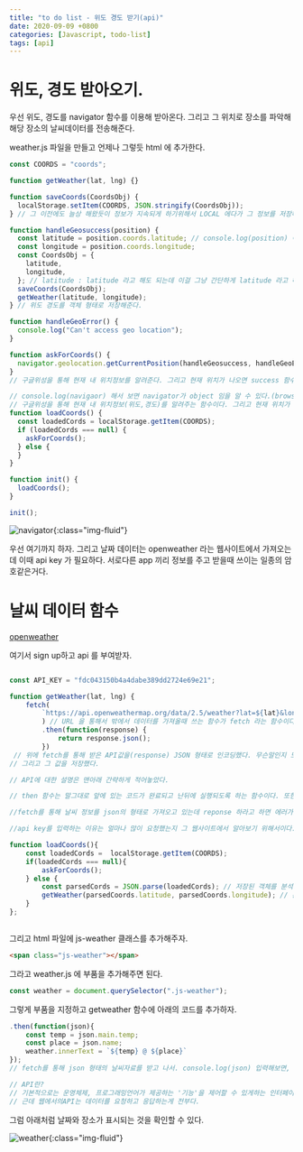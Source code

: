 ```yaml
---
title: "to do list - 위도 경도 받기(api)"
date: 2020-09-09 +0800
categories: [Javascript, todo-list]
tags: [api]
---
```


# 위도, 경도 받아오기.

우선 위도, 경도를 navigator 함수를 이용해 받아온다. 그리고 그 위치로 장소를 파악해 해당 장소의 날씨데이터를 전송해준다.

weather.js 파일을 만들고 언제나 그렇듯 html 에 추가한다.

```javascript
const COORDS = "coords";

function getWeather(lat, lng) {}

function saveCoords(CoordsObj) {
  localStorage.setItem(COORDS, JSON.stringify(CoordsObj));
} // 그 이전에도 늘상 해왔듯이 정보가 지속되게 하기위해서 LOCAL 에다가 그 정보를 저장해야한다. 따라서, COORDS KEY 에다가 인자를 value로 지정한다.

function handleGeosuccess(position) {
  const latitude = position.coords.latitude; // console.log(position) 이라고 해서 coords 밑에 child로 위도,경도가 있다는것을 확인했다.
  const longitude = position.coords.longitude;
  const CoordsObj = {
    latitude,
    longitude,
  }; // latitude : latitude 라고 해도 되는데 이걸 그냥 간단하게 latitude 라고 해도 됨.
  saveCoords(CoordsObj);
  getWeather(latitude, longitude);
} // 위도 경도를 객체 형태로 저장해준다.

function handleGeoError() {
  console.log("Can't access geo location");
}

function askForCoords() {
  navigator.geolocation.getCurrentPosition(handleGeosuccess, handleGeoError);
}
// 구글위성을 통해 현재 내 위치정보를 알려준다. 그리고 현재 위치가 나오면 success 함수로 아니면 error 함수로 가게끔 한다.

// console.log(navigaor) 해서 보면 navigator가 object 임을 알 수 있다.(browser에 대한 정보를 알려주는 객체) navigator안에 또 다시 object가 있고 function도 있다. 이 중에 geolocation이란 object가 있는데 안에 들어가보면 getCurrentposition이란 함수가 있다. <아래 스샷 확인>
// 구글위성을 통해 현재 내 위치정보(위도,경도)를 알려주는 함수이다. 그리고 현재 위치가 나오면 success 함수로 아니면 error 함수로 가게끔 한다.
function loadCoords() {
  const loadedCords = localStorage.getItem(COORDS);
  if (loadedCords === null) {
    askForCoords();
  } else {
  }
}

function init() {
  loadCoords();
}

init();
```

![navigator](https://yeonghunko.github.io/assets/img/vanila/navigator.png){:class="img-fluid"}

우선 여기까지 하자. 그리고 날짜 데이터는 openweather 라는 웹사이트에서 가져오는데 이때 api key 가 필요하다. 서로다른 app 끼리 정보를 주고 받을때 쓰이는 일종의 암호같은거다.

# 날씨 데이터 함수

[openweather](https://home.openweathermap.org/api_keys)

여기서 sign up하고 api 를 부여받자.

```javascript

const API_KEY = "fdc043150b4a4dabe389dd2724e69e21";

function getWeather(lat, lng) {
    fetch(
        `https://api.openweathermap.org/data/2.5/weather?lat=${lat}&lon=${lng}&appid=${API_KEY}&units=metric`
        ) // URL 을 통해서 밖에서 데이터를 가져올때 쓰는 함수가 fetch 라는 함수이다.
        .then(function(response) {
            return response.json();
        })
 // 위에 fetch를 통해 받은 API값을(response) JSON 형태로 인코딩했다. 무슨말인지 모르겠으면 console.log로 프린트해봐라.
// 그리고 그 값을 저장했다.

// API에 대한 설명은 맨아래 간략하게 적어놓았다.

// then 함수는 말그대로 앞에 있는 코드가 완료되고 난뒤에 실행되도록 하는 함수이다. 또한 API 를 호출하고 받는 역할을 하는 함수이기도 하다.

//fetch를 통해 날씨 정보를 json의 형태로 가져오고 있는데 reponse 하라고 하면 에러가 날 수 있으니 데이터를 다 받고 나서 response 하라고 명령하는 것이다.

//api key를 입력하는 이유는 얼마나 많이 요청했는지 그 웹사이트에서 알아보기 위해서이다.

function loadCoords(){
    const loadedCords =  localStorage.getItem(COORDS);
    if(loadedCords === null){
        askForCoords();
    } else {
        const parsedCords = JSON.parse(loadedCords); // 저장된 객체를 분석함. 역시나.
        getWeather(parsedCoords.latitude, parsedCoords.longitude); // 분석된 객체데이터(위도,경도) 를 getweather 에 대입하여 openweather에서 날씨데이터를 뽑아옴
    }
};



```

그리고 html 파일에 js-weather 클래스를 추가해주자.

```html
<span class="js-weather"></span>
```

그라고 weather.js 에 부품을 추가해주면 된다.

```javascript
const weather = document.querySelector(".js-weather");
```

그렇게 부품을 지정하고 getweather 함수에 아래의 코드를 추가하자.

```javascript
.then(function(json){
    const temp = json.main.temp;
    const place = json.name;
    weather.innerText = `${temp} @ ${place}`
});
// fetch를 통해 json 형태의 날씨자료를 받고 나서. console.log(json) 입력해보면, json.main이 온도. json.name 이 장소라는 것을 알 수 있을 것이다.

// API란?
// 기본적으로는 운영체제, 프로그래밍언어가 제공하는 '기능'을 제어할 수 있게하는 인터페이스를 뜻한다. 주로 창제어 화상처리 문자제어 같은것을 의미
// 근데 웹에서의API는 데이터를 요청하고 응답하는게 전부다.

```

그럼 아래처럼 날짜와 장소가 표시되는 것을 확인할 수 있다.

![weather](https://yeonghunko.github.io/assets/img/vanila/weather.png){:class="img-fluid"}
